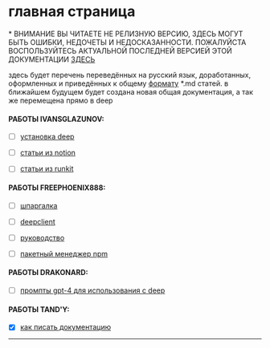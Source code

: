 # главная страница
\* ВНИМАНИЕ ВЫ ЧИТАЕТЕ НЕ РЕЛИЗНУЮ ВЕРСИЮ, ЗДЕСЬ МОГУТ БЫТЬ ОШИБКИ, НЕДОЧЕТЫ И НЕДОСКАЗАННОСТИ. ПОЖАЛУЙСТА ВОСПОЛЬЗУЙТЕСЬ АКТУАЛЬНОЙ ПОСЛЕДНЕЙ ВЕРСИЕЙ ЭТОЙ ДОКУМЕНТАЦИИ [ЗДЕСЬ](tand/realise.md)

здесь будет перечень переведённых на русский язык, доработанных, оформленных и приведённых к общему [формату](tand/syntax.md) \*.md статей. в ближайшем будущем будет создана новая общая документация, а так же перемещена прямо в deep


#### РАБОТЫ IVANSGLAZUNOV:
- [ ] [установка deep](ivansglazunov/install_and_using.md)
- [ ] [статьи из notion](ivansglazunov/notion-deep-documentation.md)
- [ ] [статьи из runkit](ivansglazunov/runkit-deep-documentation.md)


#### РАБОТЫ FREEPHOENIX888:
- [ ] [шпаргалка](freephoenix888/cheatsheet.md)
- [ ] [deepclient](freephoenix888/deep-client.md)
- [ ] [руководство](freephoenix888/guide.md)
- [ ] [пакетный менеджер npm](freephoenix888/npm-packager.md)


#### РАБОТЫ DRAKONARD:
- [ ] [промпты gpt-4 для использования с deep](drakonard/gpt4-prompts_to_use-deep.md)


#### РАБОТЫ TAND'Y:
- [x] [как писать документацию](tand/scheme.md)


---